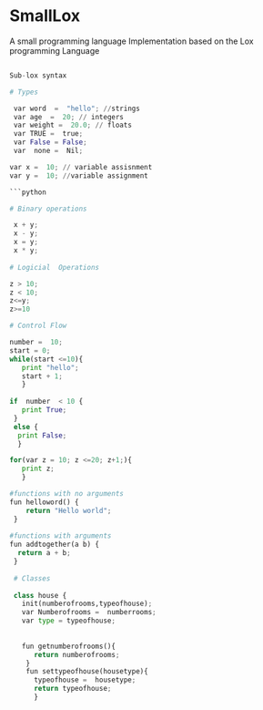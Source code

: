 # SmallLox
A small programming language Implementation based on the  Lox programming Language 



```python

Sub-lox syntax

# Types 

 var word  =  "hello"; //strings
 var age  =  20; // integers
 var weight =  20.0; // floats
 var TRUE =  true;
 var False = False;
 var  none =  Nil;

var x =  10; // variable assisnment
var y =  10; //variable assignment

```python

# Binary operations 

 x + y;
 x - y;
 x = y;
 x * y;
 
# Logicial  Operations

z > 10;
z < 10;
z<=y;
z>=10

# Control Flow

number =  10;
start = 0;
while(start <=10){
   print "hello";
   start + 1;
   }
 
if  number  < 10 {
   print True;
 }
 else {
  print False;
  }

for(var z = 10; z <=20; z+1;){
   print z;
   }

#functions with no arguments
fun helloword() {
    return "Hello world";
 }
 
#functions with arguments
fun addtogether(a b) {
  return a + b;
 }
 
 # Classes
 
 class house {
   init(numberofrooms,typeofhouse);
   var Numberofrooms =  numberrooms;
   var type = typeofhouse;
   
   
   fun getnumberofrooms(){
      return numberofrooms;
    }
    fun settypeofhouse(housetype){
      typeofhouse =  housetype;
      return typeofhouse;
      }
        
    
 
